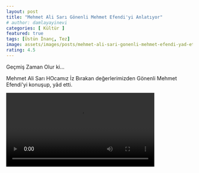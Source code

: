 ```yaml
---
layout: post
title: "Mehmet Ali Sarı Gönenli Mehmet Efendi'yi Anlatıyor"
# author: damlayayinevi
categories: [ Kültür ]
featured: true
tags: [Üstün İnanç, Tez]
image: assets/images/posts/mehmet-ali-sari-gonenli-mehmet-efendi-yad-etti.png
rating: 4.5
---
```


Geçmiş Zaman Olur ki...

Mehmet Ali Sarı HOcamız İz Bırakan değerlerimizden Gönenli Mehmet Efendi'yi konuşup, yâd etti.

<video width="400" controls>
  <source src="/assets/images/posts/mehmet-ali-sari-gonenli-mehmet-efendi-yad-etti.mp4" type="video/mp4">
</video>